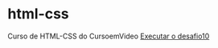 # html-css
 Curso de HTML-CSS do CursoemVideo
<a href="https://vanderleisantanati.github.io/html-css/exercicios/MODULO2/desafios/desafio10/desafio.html"> Executar o desafio10</a>